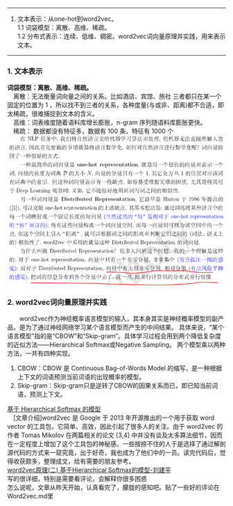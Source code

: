 ****
1. 文本表示：从one-hot到word2vec。   
1.1 词袋模型：离散、高维、稀疏。   
1.2 分布式表示：连续、低维、稠密。word2vec词向量原理并实践，用来表示文本。   
****    
### 1. 文本表示   
**词袋模型：离散、高维、稀疏。**    
&emsp;离散：无法衡量词向量之间的关系。比如酒店、宾馆、旅社 三者都只在某一个固定的位置为 1 ，所以找不到三者的关系，各种度量(与或非、距离)都不合适，即太稀疏，很难捕捉到文本的含义。   
&emsp;高维：词表维度随着语料库增长膨胀，n-gram 序列随语料库膨胀更快。   
&emsp;稀疏： 数据都没有特征多，数据有 100 条，特征有 1000 个   
![词向量](./images/词向量.png)   
### 2. word2vec词向量原理并实践   
&emsp;&emsp;word2vec作为神经概率语言模型的输入，其本身其实是神经概率模型的副产品，是为了通过神经网络学习某个语言模型而产生的中间结果。
具体来说，“某个语言模型”指的是“CBOW”和“Skip-gram”。具体学习过程会用到两个降低复杂度的近似方法——Hierarchical Softmax或Negative Sampling。
两个模型乘以两种方法，一共有四种实现。   
1. CBOW：CBOW 是 Continuous Bag-of-Words Model 的缩写，是一种根据上下文的词语预测当前词语的出现概率的模型。
2. Skip-gram：Skip-gram只是逆转了CBOW的因果关系而已，即已知当前词语，预测上下文。     

[基于 Hierarchical Softmax 的模型](https://blog.csdn.net/itplus/article/details/37969817)   
&emsp;[文章介绍]word2vec 是 Google 于 2013 年开源推出的一个用于获取 word vector 的工具包，它简单、高效，因此引起了很多人的关注。由于 word2vec 的作者 Tomas Mikolov 在两篇相关的论文 [3,4] 中并没有谈及太多算法细节，因而在一定程度上增加了这个工具包的神秘感。一些按捺不住的人于是选择了通过解剖源代码的方式来一窥究竟，出于好奇，我也成为了他们中的一员。读完代码后，觉得收获颇多，整理成文，给有需要的朋友参考。     
[word2vec原理(二) 基于Hierarchical Softmax的模型-刘建平](http://www.cnblogs.com/pinard/p/7243513.html#!comments)   
写的很详细，特别是需要看评论，会解释你很多困惑   
怎么说呢，文章从昨天开始，认真看完了，朦胧的感知吧。贴了一些好的评论在Word2vec.md里    
